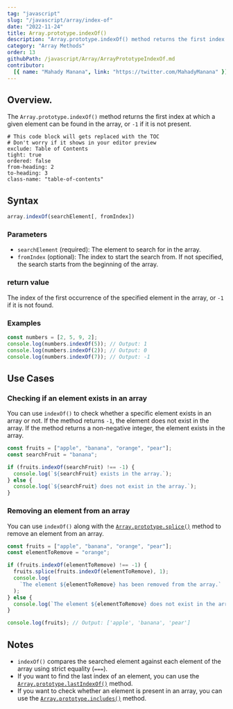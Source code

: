 ```yaml
---
tag: "javascript"
slug: "/javascript/array/index-of"
date: "2022-11-24"
title: Array.prototype.indexOf()
description: "Array.prototype.indexOf() method returns the first index at which a given element can be found in the array, or -1 if it is not present."
category: "Array Methods"
order: 13
githubPath: /javascript/Array/ArrayPrototypeIndexOf.md
contributor:
  [{ name: "Mahady Manana", link: "https://twitter.com/MahadyManana" }]
---
```


## Overview.

The `Array.prototype.indexOf()` method returns the first index at which a given element can be found in the array, or `-1` if it is not present.


```toc
# This code block will gets replaced with the TOC
# Don't worry if it shows in your editor preview
exclude: Table of Contents
tight: true
ordered: false
from-heading: 2
to-heading: 3
class-name: "table-of-contents"
```


## Syntax

```javascript
array.indexOf(searchElement[, fromIndex])
```

### Parameters

- `searchElement` (required): The element to search for in the array.
- `fromIndex` (optional): The index to start the search from. If not specified, the search starts from the beginning of the array.

### return value

The index of the first occurrence of the specified element in the array, or `-1` if it is not found.

### Examples

```javascript
const numbers = [2, 5, 9, 2];
console.log(numbers.indexOf(5)); // Output: 1
console.log(numbers.indexOf(2)); // Output: 0
console.log(numbers.indexOf(7)); // Output: -1
```

## Use Cases

### Checking if an element exists in an array

You can use `indexOf()` to check whether a specific element exists in an array or not. If the method returns `-1`, the element does not exist in the array. If the method returns a non-negative integer, the element exists in the array.

```javascript
const fruits = ["apple", "banana", "orange", "pear"];
const searchFruit = "banana";

if (fruits.indexOf(searchFruit) !== -1) {
  console.log(`${searchFruit} exists in the array.`);
} else {
  console.log(`${searchFruit} does not exist in the array.`);
}
```

### Removing an element from an array

You can use `indexOf()` along with the [`Array.prototype.splice()`](/javascript/array/splice) method to remove an element from an array.

```javascript
const fruits = ["apple", "banana", "orange", "pear"];
const elementToRemove = "orange";

if (fruits.indexOf(elementToRemove) !== -1) {
  fruits.splice(fruits.indexOf(elementToRemove), 1);
  console.log(
    `The element ${elementToRemove} has been removed from the array.`
  );
} else {
  console.log(`The element ${elementToRemove} does not exist in the array.`);
}

console.log(fruits); // Output: ['apple', 'banana', 'pear']
```

## Notes

- `indexOf()` compares the searched element against each element of the array using strict equality (`===`).
- If you want to find the last index of an element, you can use the [`Array.prototype.lastIndexOf()`](/javascript/array/last-index-of) method.
- If you want to check whether an element is present in an array, you can use the [`Array.prototype.includes()`](<(/javascript/array/includes)>) method.
